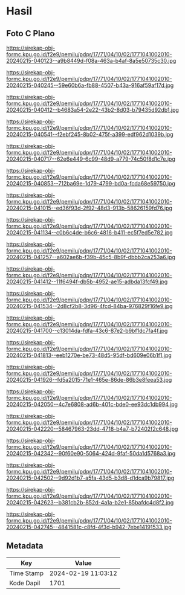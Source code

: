 # Hasil

## Foto C Plano

https://sirekap-obj-formc.kpu.go.id/f2e9/pemilu/pdpr/17/71/04/10/02/1771041002010-20240215-040123--a9b8449d-f08a-463a-b4af-8a5e50735c30.jpg

https://sirekap-obj-formc.kpu.go.id/f2e9/pemilu/pdpr/17/71/04/10/02/1771041002010-20240215-040245--59e60b6a-fb88-4507-b43a-916af59af17d.jpg

https://sirekap-obj-formc.kpu.go.id/f2e9/pemilu/pdpr/17/71/04/10/02/1771041002010-20240215-040412--b4683a54-2e22-43b2-8d03-b79435d92db1.jpg

https://sirekap-obj-formc.kpu.go.id/f2e9/pemilu/pdpr/17/71/04/10/02/1771041002010-20240215-040541--f2ebf245-8b02-475f-a399-edf962d1039b.jpg

https://sirekap-obj-formc.kpu.go.id/f2e9/pemilu/pdpr/17/71/04/10/02/1771041002010-20240215-040717--62e6e449-6c99-48d9-a779-74c50f8d1c7e.jpg

https://sirekap-obj-formc.kpu.go.id/f2e9/pemilu/pdpr/17/71/04/10/02/1771041002010-20240215-040853--712ba69e-1d79-4799-bd0a-fcda68e59750.jpg

https://sirekap-obj-formc.kpu.go.id/f2e9/pemilu/pdpr/17/71/04/10/02/1771041002010-20240215-041015--ed36f93d-2f92-48d3-913b-58626159fd76.jpg

https://sirekap-obj-formc.kpu.go.id/f2e9/pemilu/pdpr/17/71/04/10/02/1771041002010-20240215-041134--c0b6c4de-b6c6-4816-b411-ec5f7ed5e782.jpg

https://sirekap-obj-formc.kpu.go.id/f2e9/pemilu/pdpr/17/71/04/10/02/1771041002010-20240215-041257--a602ae6b-f39b-45c5-8b9f-dbbb2ca253a6.jpg

https://sirekap-obj-formc.kpu.go.id/f2e9/pemilu/pdpr/17/71/04/10/02/1771041002010-20240215-041412--11f6494f-db5b-4952-ae15-adbda13fcf49.jpg

https://sirekap-obj-formc.kpu.go.id/f2e9/pemilu/pdpr/17/71/04/10/02/1771041002010-20240215-041534--2d8cf2b8-3d96-4fcd-84ba-976829f16fe9.jpg

https://sirekap-obj-formc.kpu.go.id/f2e9/pemilu/pdpr/17/71/04/10/02/1771041002010-20240215-041700--c13014da-fdfa-43c6-87e2-b9bf1dc7fa4f.jpg

https://sirekap-obj-formc.kpu.go.id/f2e9/pemilu/pdpr/17/71/04/10/02/1771041002010-20240215-041813--eeb1270e-be73-48d5-95df-bd609e06b1f1.jpg

https://sirekap-obj-formc.kpu.go.id/f2e9/pemilu/pdpr/17/71/04/10/02/1771041002010-20240215-041926--fd5a2015-71e1-465e-86de-86b3e8feea53.jpg

https://sirekap-obj-formc.kpu.go.id/f2e9/pemilu/pdpr/17/71/04/10/02/1771041002010-20240215-042050--4c7e6808-ad6b-401c-bde0-ee93dc1db994.jpg

https://sirekap-obj-formc.kpu.go.id/f2e9/pemilu/pdpr/17/71/04/10/02/1771041002010-20240215-042220--58467963-23dd-4718-b4a7-b72402f2c648.jpg

https://sirekap-obj-formc.kpu.go.id/f2e9/pemilu/pdpr/17/71/04/10/02/1771041002010-20240215-042342--90f60e90-5064-424d-9faf-50da1d5768a3.jpg

https://sirekap-obj-formc.kpu.go.id/f2e9/pemilu/pdpr/17/71/04/10/02/1771041002010-20240215-042502--9d92d1b7-a5fa-43d5-b3d8-d1dca9b79817.jpg

https://sirekap-obj-formc.kpu.go.id/f2e9/pemilu/pdpr/17/71/04/10/02/1771041002010-20240215-042623--b381cb2b-852d-4a1a-b2e1-85bafdc4d8f2.jpg

https://sirekap-obj-formc.kpu.go.id/f2e9/pemilu/pdpr/17/71/04/10/02/1771041002010-20240215-042745--4841581c-c8fd-4f3d-b942-7ebe14191533.jpg


## Metadata

| Key        | Value               |
| ---------- | ------------------- |
| Time Stamp | 2024-02-19 11:03:12 |
| Kode Dapil | 1701                |



